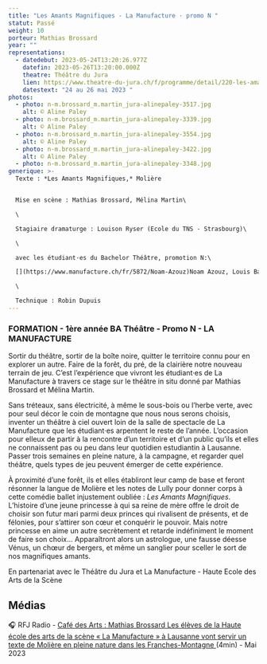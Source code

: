 ```yaml
---
title: "Les Amants Magnifiques - La Manufacture · promo N "
statut: Passé
weight: 10
porteur: Mathias Brossard
year: ""
representations:
  - datedebut: 2023-05-24T13:20:26.977Z
    datefin: 2023-05-26T13:20:00.000Z
    theatre: Théâtre du Jura
    lien: https://www.theatre-du-jura.ch/f/programme/detail/220-les-amants-magnifiques
    datestext: "24 au 26 mai 2023 "
photos:
  - photo: n-m.brossard_m.martin_jura-alinepaley-3517.jpg
    alt: © Aline Paley
  - photo: n-m.brossard_m.martin_jura-alinepaley-3339.jpg
    alt: © Aline Paley
  - photo: n-m.brossard_m.martin_jura-alinepaley-3554.jpg
    alt: © Aline Paley
  - photo: n-m.brossard_m.martin_jura-alinepaley-3422.jpg
    alt: © Aline Paley
  - photo: n-m.brossard_m.martin_jura-alinepaley-3348.jpg
generique: >-
  Texte : *Les Amants Magnifiques,* Molière


  Mise en scène : Mathias Brossard, Mélina Martin\

  \

  Stagiaire dramaturge : Louison Ryser (Ecole du TNS - Strasbourg)\

  \

  avec les étudiant·es du Bachelor Théâtre, promotion N:\

  [](https://www.manufacture.ch/fr/5872/Noam-Azouz)Noam Azouz, Louis Balan, Enora Cini, Nina Crespillo, Louise Crouzet, Claire Danalet, Lorna Dessaux, Marie Fuhrer, Tobia Giorla, Lisa Giudice, Mathis Josselin, Gabrielle Pialoux, Emile Renaudot, Bilgi Sahin, Zoé Simon, Yohann Thenaisie[](https://www.manufacture.ch/fr/5872/Noam-Azouz)\

  \

  Technique : Robin Dupuis
---
```

### FORMATION - 1ère année BA Théâtre - Promo N - LA MANUFACTURE

Sortir du théâtre, sortir de la boîte noire, quitter le territoire connu pour en explorer un autre. Faire de la forêt, du pré, de la clairière notre nouveau terrain de jeu. C’est l’expérience que vivront les étudiant·es de La Manufacture à travers ce stage sur le théâtre in situ donné par Mathias Brossard et Mélina Martin.

Sans tréteaux, sans électricité, à même le sous-bois ou l’herbe verte, avec pour seul décor le coin de montagne que nous nous serons choisis, inventer un théâtre à ciel ouvert loin de la salle de spectacle de La Manufacture que les étudiant·es arpentent le reste de l’année. L’occasion pour elleux de partir à la rencontre d’un territoire et d’un public qu’ils et elles ne connaissent pas ou peu dans leur quotidien estudiantin à Lausanne. Passer trois semaines en pleine nature, à la campagne, et regarder quel théâtre, quels types de jeu peuvent émerger de cette expérience.

À proximité d’une forêt, ils et elles établiront leur camp de base et feront résonner la langue de Molière et les notes de Lully pour donner corps à cette comédie ballet injustement oubliée : *Les Amants Magnifiques*. L’histoire d’une jeune princesse à qui sa reine de mère offre le droit de choisir son futur mari parmi deux princes qui rivalisent de présents, et de félonies, pour s’attirer son cœur et conquérir le pouvoir. Mais notre princesse en aime un autre secrètement et retarde indéfiniment le moment de faire son choix... Apparaîtront alors un astrologue, une fausse déesse Vénus, un chœur de bergers, et même un sanglier pour sceller le sort de nos magnifiques amants.

En partenariat avec le Théâtre du Jura et La Manufacture - Haute Ecole des Arts de la Scène 

## M﻿édias

🎧 RFJ Radio - [Café des Arts : Mathias Brossard
Les élèves de la Haute école des arts de la scène « La Manufacture » à Lausanne vont servir un texte de Molière en pleine nature dans les Franches-Montagne ](https://www.rfj.ch/rfj/Actualite/Region/20230522-Cafe-des-Arts-Mathias-Brossard.html#)(4min) - Mai 2023